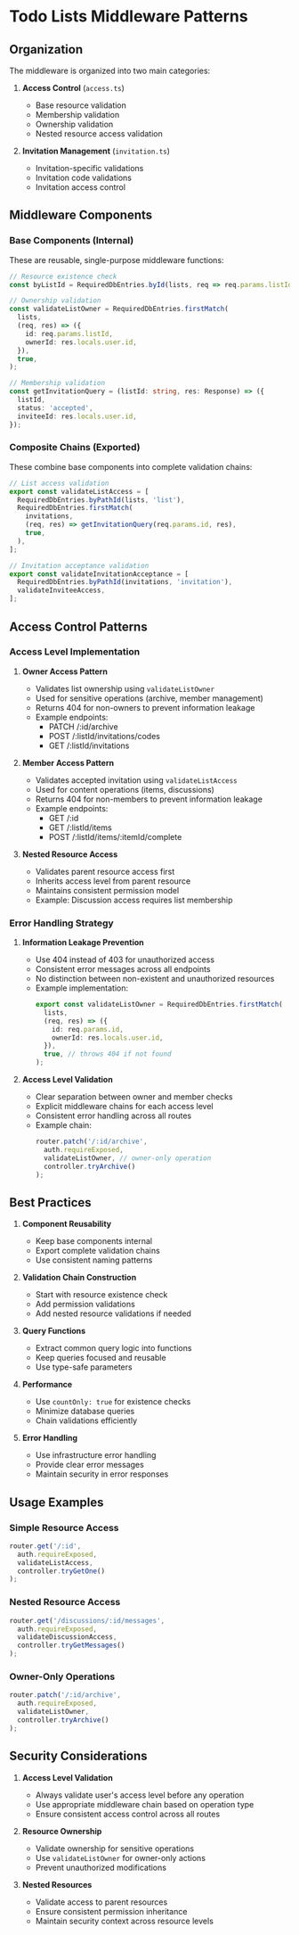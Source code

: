 # Todo Lists Middleware Patterns

## Organization

The middleware is organized into two main categories:

1. **Access Control** (`access.ts`)
   - Base resource validation
   - Membership validation
   - Ownership validation
   - Nested resource access validation

2. **Invitation Management** (`invitation.ts`)
   - Invitation-specific validations
   - Invitation code validations
   - Invitation access control

## Middleware Components

### Base Components (Internal)

These are reusable, single-purpose middleware functions:

```typescript
// Resource existence check
const byListId = RequiredDbEntries.byId(lists, req => req.params.listId, true);

// Ownership validation
const validateListOwner = RequiredDbEntries.firstMatch(
  lists,
  (req, res) => ({
    id: req.params.listId,
    ownerId: res.locals.user.id,
  }),
  true,
);

// Membership validation
const getInvitationQuery = (listId: string, res: Response) => ({
  listId,
  status: 'accepted',
  inviteeId: res.locals.user.id,
});
```

### Composite Chains (Exported)

These combine base components into complete validation chains:

```typescript
// List access validation
export const validateListAccess = [
  RequiredDbEntries.byPathId(lists, 'list'),
  RequiredDbEntries.firstMatch(
    invitations,
    (req, res) => getInvitationQuery(req.params.id, res),
    true,
  ),
];

// Invitation acceptance validation
export const validateInvitationAcceptance = [
  RequiredDbEntries.byPathId(invitations, 'invitation'),
  validateInviteeAccess,
];
```

## Access Control Patterns

### Access Level Implementation

1. **Owner Access Pattern**
   - Validates list ownership using `validateListOwner`
   - Used for sensitive operations (archive, member management)
   - Returns 404 for non-owners to prevent information leakage
   - Example endpoints:
     - PATCH /:id/archive
     - POST /:listId/invitations/codes
     - GET /:listId/invitations

2. **Member Access Pattern**
   - Validates accepted invitation using `validateListAccess`
   - Used for content operations (items, discussions)
   - Returns 404 for non-members to prevent information leakage
   - Example endpoints:
     - GET /:id
     - GET /:listId/items
     - POST /:listId/items/:itemId/complete

3. **Nested Resource Access**
   - Validates parent resource access first
   - Inherits access level from parent resource
   - Maintains consistent permission model
   - Example: Discussion access requires list membership

### Error Handling Strategy

1. **Information Leakage Prevention**
   - Use 404 instead of 403 for unauthorized access
   - Consistent error messages across all endpoints
   - No distinction between non-existent and unauthorized resources
   - Example implementation:
     ```typescript
     export const validateListOwner = RequiredDbEntries.firstMatch(
       lists,
       (req, res) => ({
         id: req.params.id,
         ownerId: res.locals.user.id,
       }),
       true, // throws 404 if not found
     );
     ```

2. **Access Level Validation**
   - Clear separation between owner and member checks
   - Explicit middleware chains for each access level
   - Consistent error handling across all routes
   - Example chain:
     ```typescript
     router.patch('/:id/archive',
       auth.requireExposed,
       validateListOwner, // owner-only operation
       controller.tryArchive()
     );
     ```

## Best Practices

1. **Component Reusability**
   - Keep base components internal
   - Export complete validation chains
   - Use consistent naming patterns

2. **Validation Chain Construction**
   - Start with resource existence check
   - Add permission validations
   - Add nested resource validations if needed

3. **Query Functions**
   - Extract common query logic into functions
   - Keep queries focused and reusable
   - Use type-safe parameters

4. **Performance**
   - Use `countOnly: true` for existence checks
   - Minimize database queries
   - Chain validations efficiently

5. **Error Handling**
   - Use infrastructure error handling
   - Provide clear error messages
   - Maintain security in error responses

## Usage Examples

### Simple Resource Access

```typescript
router.get('/:id',
  auth.requireExposed,
  validateListAccess,
  controller.tryGetOne()
);
```

### Nested Resource Access

```typescript
router.get('/discussions/:id/messages',
  auth.requireExposed,
  validateDiscussionAccess,
  controller.tryGetMessages()
);
```

### Owner-Only Operations

```typescript
router.patch('/:id/archive',
  auth.requireExposed,
  validateListOwner,
  controller.tryArchive()
);
```

## Security Considerations

1. **Access Level Validation**
   - Always validate user's access level before any operation
   - Use appropriate middleware chain based on operation type
   - Ensure consistent access control across all routes

2. **Resource Ownership**
   - Validate ownership for sensitive operations
   - Use `validateListOwner` for owner-only actions
   - Prevent unauthorized modifications

3. **Nested Resources**
   - Validate access to parent resources
   - Ensure consistent permission inheritance
   - Maintain security context across resource levels 